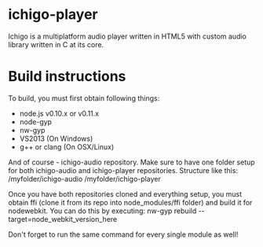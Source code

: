 ichigo-player
=============

Ichigo is a multiplatform audio player written in HTML5 with custom audio library written in C at its core.


Build instructions
=============
To build, you must first obtain following things:
* node.js v0.10.x or v0.11.x
* node-gyp
* nw-gyp
* VS2013 (On Windows)
* g++ or clang (On OSX/Linux)

And of course - ichigo-audio repository. Make sure to have one folder setup for both ichigo-audio and ichigo-player repositories. Structure like this:
/myfolder/ichigo-audio
/myfolder/ichigo-player

Once you have both repositories cloned and everything setup, you must obtain ffi (clone it from its repo into node_modules/ffi folder) and build it for nodewebkit. You can do this by executing:
nw-gyp rebuild --target=node_webkit_version_here

Don't forget to run the same command for every single module as well!